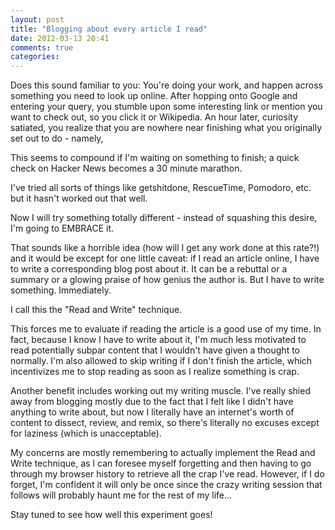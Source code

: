 ```yaml
---
layout: post
title: "Blogging about every article I read"
date: 2012-03-13 20:41
comments: true
categories: 
---
```


Does this sound familiar to you:
You're doing your work, and happen across something you need to look up online. After hopping onto Google and entering your query, you stumble upon some interesting link or mention you want to check out, so you click it or Wikipedia. An hour later, curiosity satiated, you realize that you are nowhere near finishing what you originally set out to do - namely, 

This seems to compound if I'm waiting on something to finish; a quick check on Hacker News becomes a 30 minute marathon.

I've tried all sorts of things like getshitdone, RescueTime, Pomodoro, etc. but it hasn't worked out that well.

Now I will try something totally different - instead of squashing this desire, I'm going to EMBRACE it.

That sounds like a horrible idea (how will I get any work done at this rate?!) and it would be except for one little caveat: if I read an article online, I have to write a corresponding blog post about it. It can be a rebuttal or a summary or a glowing praise of how genius the author is. But I have to write something. Immediately.

I call this the "Read and Write" technique.
	
This forces me to evaluate if reading the article is a good use of my time. In fact, because I know I have to write about it, I'm much less motivated to read potentially subpar content that I wouldn't have given a thought to normally. I'm also allowed to skip writing if I don't finish the article, which incentivizes me to stop reading as soon as I realize something is crap.

Another benefit includes working out my writing muscle. I've really shied away from blogging mostly due to the fact that I felt like I didn't have anything to write about, but now I literally have an internet's worth of content to dissect, review, and remix, so there's literally no excuses except for laziness (which is unacceptable).

My concerns are mostly remembering to actually implement the Read and Write technique, as I can foresee myself forgetting and then having to go through my browser history to retrieve all the crap I've read. However, if I do forget, I'm confident it will only be once since the crazy writing session that follows will probably haunt me for the rest of my life...

Stay tuned to see how well this experiment goes!
